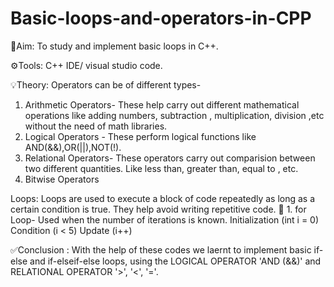 # Basic-loops-and-operators-in-CPP

🎯Aim: To study and implement basic loops in C++.

⚙️Tools: C++ IDE/ visual studio code.

💡Theory: 
Operators can be of different types-
1. Arithmetic Operators- These help carry out different mathematical operations like adding numbers, subtraction , multiplication, division ,etc without the need of math libraries.
2. Logical Operators - These perform logical functions like AND(&&),OR(||),NOT(!).
3. Relational Operators- These operators carry out comparision between two different quantities. Like less than, greater than, equal to , etc.
4. Bitwise Operators

Loops: Loops are used to execute a block of code repeatedly as long as a certain condition is true. They help avoid writing repetitive code.
🔹 1. for Loop- Used when the number of iterations is known.
Initialization (int i = 0)
Condition (i < 5)
Update (i++)


✅Conclusion : With the help of these codes we laernt to implement basic if-else and if-elseif-else loops, using the LOGICAL OPERATOR 'AND (&&)'  and RELATIONAL OPERATOR '>', '<', '='.

